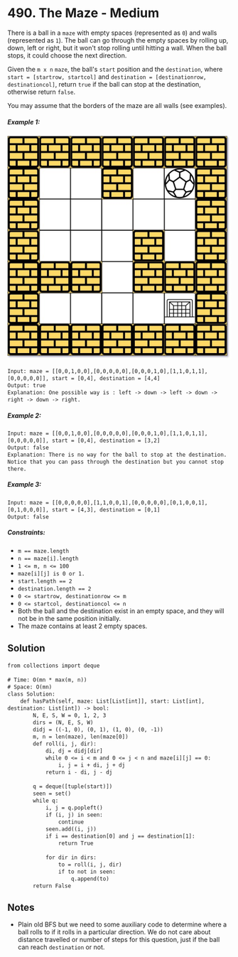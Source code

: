 # 490. The Maze - Medium

There is a ball in a `maze` with empty spaces (represented as `0`) and walls (represented as `1`). The ball can go through the empty spaces by rolling up, down, left or right, but it won't stop rolling until hitting a wall. When the ball stops, it could choose the next direction.

Given the `m x n` `maze`, the ball's `start` position and the `destination`, where `start = [startrow, startcol]` and `destination = [destinationrow, destinationcol]`, return `true` if the ball can stop at the destination, otherwise return `false`.

You may assume that the borders of the maze are all walls (see examples).

##### Example 1:

![](../assets/490_maze.jpg)

```
Input: maze = [[0,0,1,0,0],[0,0,0,0,0],[0,0,0,1,0],[1,1,0,1,1],[0,0,0,0,0]], start = [0,4], destination = [4,4]
Output: true
Explanation: One possible way is : left -> down -> left -> down -> right -> down -> right.
```

##### Example 2:

```
Input: maze = [[0,0,1,0,0],[0,0,0,0,0],[0,0,0,1,0],[1,1,0,1,1],[0,0,0,0,0]], start = [0,4], destination = [3,2]
Output: false
Explanation: There is no way for the ball to stop at the destination. Notice that you can pass through the destination but you cannot stop there.
```

##### Example 3:

```
Input: maze = [[0,0,0,0,0],[1,1,0,0,1],[0,0,0,0,0],[0,1,0,0,1],[0,1,0,0,0]], start = [4,3], destination = [0,1]
Output: false
```

##### Constraints:

- `m == maze.length`
- `n == maze[i].length`
- `1 <= m, n <= 100`
- `maze[i][j] is 0 or 1.`
- `start.length == 2`
- `destination.length == 2`
- `0 <= startrow, destinationrow <= m`
- `0 <= startcol, destinationcol <= n`
- Both the ball and the destination exist in an empty space, and they will not be in the same position initially.
- The maze contains at least 2 empty spaces.

## Solution

```
from collections import deque

# Time: O(mn * max(m, n))
# Space: O(mn)
class Solution:
    def hasPath(self, maze: List[List[int]], start: List[int], destination: List[int]) -> bool:
        N, E, S, W = 0, 1, 2, 3
        dirs = (N, E, S, W)
        didj = ((-1, 0), (0, 1), (1, 0), (0, -1))
        m, n = len(maze), len(maze[0])
        def roll(i, j, dir):
            di, dj = didj[dir]
            while 0 <= i < m and 0 <= j < n and maze[i][j] == 0:
                i, j = i + di, j + dj
            return i - di, j - dj

        q = deque([tuple(start)])
        seen = set()
        while q:
            i, j = q.popleft()
            if (i, j) in seen:
                continue
            seen.add((i, j))
            if i == destination[0] and j == destination[1]:
                return True
            
            for dir in dirs:
                to = roll(i, j, dir)
                if to not in seen:
                    q.append(to)
        return False
```

## Notes
- Plain old BFS but we need to some auxiliary code to determine where a ball rolls to if it rolls in a particular direction. We do not care about distance travelled or number of steps for this question, just if the ball can reach `destination` or not.